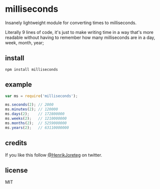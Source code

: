# milliseconds

Insanely lightweight module for converting times to milliseconds.

Literally 9 lines of code, it's just to make writing time in a way that's more readable without having to remember how many milliseconds are in a day, week, month, year;

## install

```
npm install milliseconds
```

## example

```javascript
var ms = require('milliseconds');

ms.seconds(2); // 2000
ms.minutes(2); // 120000
ms.days(2);    // 172800000
ms.weeks(2);   // 1210000000
ms.months(2);  // 5259000000
ms.years(2);   // 63110000000
```

## credits

If you like this follow [@HenrikJoreteg](http://twitter.com/henrikjoreteg) on twitter.

## license

MIT

